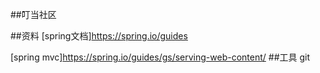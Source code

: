 ##叮当社区


##资料
[spring文档]https://spring.io/guides

[spring mvc]https://spring.io/guides/gs/serving-web-content/
##工具
git